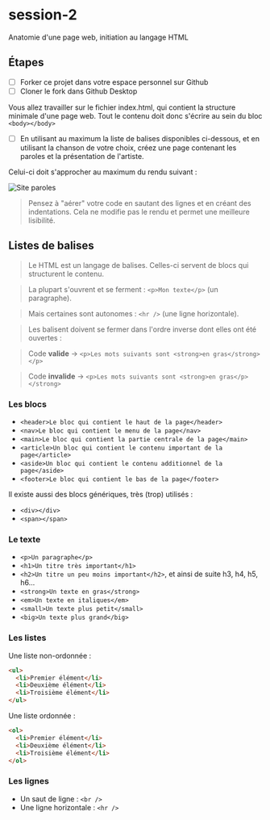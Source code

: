 # session-2
Anatomie d'une page web, initiation au langage HTML

## Étapes

- [ ] Forker ce projet dans votre espace personnel sur Github
- [ ] Cloner le fork dans Github Desktop

Vous allez travailler sur le fichier index.html, qui contient la structure minimale d'une page web. Tout le contenu doit donc s'écrire au sein du bloc `<body></body>`

- [ ] En utilisant au maximum la liste de balises disponibles ci-dessous, et en utilisant la chanson de votre choix, créez une page contenant les paroles et la présentation de l'artiste.

Celui-ci doit s'approcher au maximum du rendu suivant : 

![Site paroles](https://github.com/edj-initiation-code/session-2/blob/master/screencapture-file-Users-julesbonnard-web-edj-session-2-index-html-1504459360156.png?raw=true)

> Pensez à "aérer" votre code en sautant des lignes et en créant des indentations. Cela ne modifie pas le rendu et permet une meilleure lisibilité.

## Listes de balises

> Le HTML est un langage de balises. Celles-ci servent de blocs qui structurent le contenu.

> La plupart s'ouvrent et se ferment : `<p>Mon texte</p>` (un paragraphe).

> Mais certaines sont autonomes : `<hr />` (une ligne horizontale).

> Les balisent doivent se fermer dans l'ordre inverse dont elles ont été ouvertes : 

> Code **valide** -> `<p>Les mots suivants sont <strong>en gras</strong></p>`

> Code **invalide** -> `<p>Les mots suivants sont <strong>en gras</p></strong>`

### Les blocs

- `<header>Le bloc qui contient le haut de la page</header>`
- `<nav>Le bloc qui contient le menu de la page</nav>`
- `<main>Le bloc qui contient la partie centrale de la page</main>`
- `<article>Un bloc qui contient le contenu important de la page</article>`
- `<aside>Un bloc qui contient le contenu additionnel de la page</aside>`
- `<footer>Le bloc qui contient le bas de la page</footer>`

Il existe aussi des blocs génériques, très (trop) utilisés : 

- `<div></div>`
- `<span></span>`

### Le texte

- `<p>Un paragraphe</p>`
- `<h1>Un titre très important</h1>`
- `<h2>Un titre un peu moins important</h2>`, et ainsi de suite h3, h4, h5, h6...
- `<strong>Un texte en gras</strong>`
- `<em>Un texte en italiques</em>`
- `<small>Un texte plus petit</small>`
- `<big>Un texte plus grand</big>`

### Les listes

Une liste non-ordonnée : 

```html
<ul>
  <li>Premier élément</li>
  <li>Deuxième élément</li>
  <li>Troisième élément</li>
</ul>
```

Une liste ordonnée : 

```html
<ol>
  <li>Premier élément</li>
  <li>Deuxième élément</li>
  <li>Troisième élément</li>
</ol>
```

### Les lignes

- Un saut de ligne : `<br />`
- Une ligne horizontale : `<hr />`
